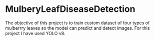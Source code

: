 # MulberyLeafDiseaseDetection
The objective of this project is to train custom dataset of four types of mulberrry leaves so the model can predict and detect images.
For this project I have used YOLO v8. 

